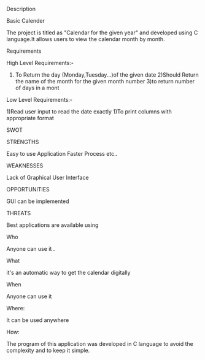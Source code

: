 Description



Basic Calender




The project is titled as "Calendar for the given year" and developed using C language.It allows users to view the calendar month by month.



Requirements



High Level Requirements:-


1) To Return the day (Monday,Tuesday...)of the given date
2)Should  Return the name of the month for the given month number
3)to return number of days in a mont




Low Level Requirements:-



1)Read user input to read the date exactly
1)To print columns with appropriate format





SWOT





STRENGTHS




Easy to use Application Faster Process etc..




WEAKNESSES




Lack of Graphical User Interface




OPPORTUNITIES



GUI can be implemented





THREATS






Best applications are available using



Who


Anyone can use it .


What



it's an automatic way to get the calendar digitally


When


Anyone can use it



Where:




It can be used anywhere




How:





The program of this application was developed in C language to avoid the complexity and to keep it simple.

